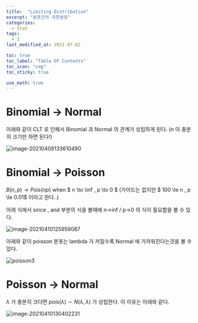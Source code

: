 ```yaml
---
title:  "Limiting Distribution"
excerpt: "분포간의 극한분포"
categories:
  - Stat
tags:
  - 1
last_modified_at: 2021-07-02

toc: true
toc_label: "Table Of Contents"
toc_icon: "cog"
toc_sticky: true

use_math: true
---
```


# Binomial -> Normal

아래와 같이 CLT 로 인해서 Binomial 과 Normal 의 관계가 성립하게 된다. (n 이 충분히 크기만 하면 된다!)

![image-20210409133610490](C:\Users\goran\Desktop\Documents\Typora_image\2_9)

# Binomial -> Poisson

$B(n,p) \to Pois(np)$ when $ n \to \inf , p \to 0 $ (가이드는 없지만 $ 100 \le n , p \le 0.01$ 이라고 한다..)

아래 식에서 since , and 부분의 식을 볼때에 n->inf / p->0 의 식이 필요함을 볼 수 있다.

![image-20210410125959087](C:\Users\goran\Desktop\Documents\Typora_image\2_11.png)

아래와 같이 poisson 분포는 lambda 가 커질수록 Normal 에 가까워진다는것을 볼 수 있다.

![poisson3](C:\Users\goran\Desktop\Documents\Typora_image\poisson3.png)

# Poisson -> Normal

$\lambda$ 가 충분히 크다면 $pois(\lambda) \sim N(\lambda , \lambda)$  가 성립한다. 이 이유는 아래와 같다.

![image-20210410130402231](C:\Users\goran\Desktop\Documents\Typora_image\2_12.png)

